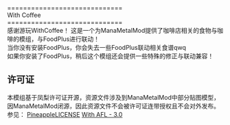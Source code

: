=============================<br>
With Coffee<br>
=============================<br>
感谢游玩WithCoffee！
这是一个为ManaMetalMod提供了咖啡店相关的食物与咖啡的模组，与FoodPlus进行联动！<br>
当你没有安装FoodPlus，你会失去一些FoodPlus联动相关食谱qwq<br>
如果你安装了FoodPlus，稍后这个模组还会提供一些特殊的修正与联动兼容！<br>

## 许可证
本模组基于凤梨许可证开源，资源文件涉及到ManaMetalMod中部分贴图模型，因ManaMetalMod闭源，因此资源文件不会被许可证连带授权且不会对外发布。<br>
参见：
[PineappleLICENSE](license.txt)
[With AFL - 3.0](licenses.txt)